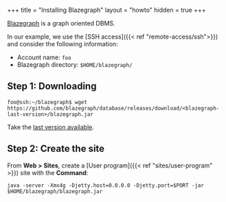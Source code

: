 +++
title = "Installing Blazegraph"
layout = "howto"
hidden = true
+++

[Blazegraph](https://blazegraph.com/) is a graph oriented DBMS.

In our example, we use the [SSH access]({{< ref "remote-access/ssh">}}) and consider the following information:

- Account name: `foo`
- Blazegraph directory: `$HOME/blazegraph/`

## Step 1: Downloading

```
foo@ssh:~/blazegraph$ wget https://github.com/blazegraph/database/releases/download/<blazegraph-last-version>/blazegraph.jar
```

Take the [last version available](https://github.com/blazegraph/database/releases).

## Step 2: Create the site

From **Web > Sites**, create a [User program]({{< ref "sites/user-program" >}}) site with the **Command**:

```
java -server -Xmx4g -Djetty.host=0.0.0.0 -Djetty.port=$PORT -jar $HOME/blazegraph/blazegraph.jar
```

